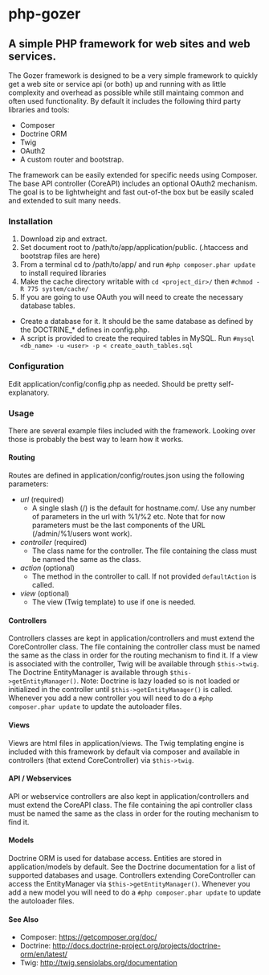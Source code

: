# php-gozer
## A simple PHP framework for web sites and web services.

The Gozer framework is designed to be a very simple framework to quickly get a web site or service api (or both) up and running with as little complexity and overhead as possible while still maintaing common and often used functionality. By default it includes the following third party libraries and tools:
- Composer
- Doctrine ORM
- Twig
- OAuth2
- A custom router and bootstrap.

The framework can be easily extended for specific needs using Composer. The base API controller (CoreAPI) includes an optional OAuth2 mechanism. The goal is to be lightwheight and fast out-of-the box but be easily scaled and extended to suit many needs.

### Installation
1. Download zip and extract.
2. Set document root to /path/to/app/application/public. (.htaccess and bootstrap files are here)
3. From a terminal cd to /path/to/app/ and run `#php composer.phar update` to install required libraries
4. Make the cache directory writable with `cd <project_dir>/` then `#chmod -R 775 system/cache/`
5. If you are going to use OAuth you will need to create the necessary database tables.
  - Create a database for it. It should be the same database as defined by the DOCTRINE_* defines in config.php.
  - A script is provided to create the required tables in MySQL. Run `#mysql <db_name> -u <user> -p < create_oauth_tables.sql`

### Configuration
Edit application/config/config.php as needed. Should be pretty self-explanatory.

### Usage
There are several example files included with the framework. Looking over those is probably the best way to learn how it works.

#### Routing
Routes are defined in application/config/routes.json using the following parameters:
- *url* (required)
  - A single slash (/) is the default for hostname.com/. Use any number of parameters in the url with %1/%2 etc. Note that for now parameters must be the last components of the URL (/admin/%1/users wont work).
- *controller* (required)
  - The class name for the controller. The file containing the class must be named the same as the class.
- *action* (optional)
  - The method in the controller to call. If not provided `defaultAction` is called.
- *view* (optional)
  - The view (Twig template) to use if one is needed.

#### Controllers
Controllers classes are kept in application/controllers and must extend the CoreController class. The file containing the controller class must be named the same as the class in order for the routing mechanism to find it. If a view is associated with the controller, Twig will be available through `$this->twig`. The Doctrine EntityManager is available through `$this->getEntityManager()`. Note: Doctrine is lazy loaded so is not loaded or initialized in the controller until `$this->getEntityManager()` is called. Whenever you add a new controller you will need to do a `#php composer.phar update` to update the autoloader files.

#### Views
Views are html files in application/views. The Twig templating engine is included with this framework by default via composer and available in controllers (that extend CoreController) via `$this->twig`.

#### API / Webservices
API or webservice controllers are also kept in application/controllers and must extend the CoreAPI class. The file containing the api controller class must be named the same as the class in order for the routing mechanism to find it.

#### Models
Doctrine ORM is used for database access. Entities are stored in application/models by default. See the Doctrine documentation for a list of supported databases and usage. Controllers extending CoreController can access the EntityManager via `$this->getEntityManager()`. Whenever you add a new model you will need to do a `#php composer.phar update` to update the autoloader files.

#### See Also
- Composer: https://getcomposer.org/doc/
- Doctrine: http://docs.doctrine-project.org/projects/doctrine-orm/en/latest/
- Twig: http://twig.sensiolabs.org/documentation
